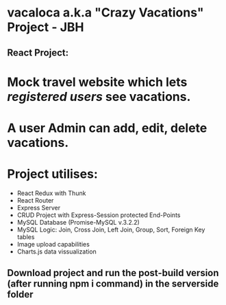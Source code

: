 # vacaloca a.k.a "Crazy Vacations" Project - JBH

## React Project:

# Mock travel website which lets _registered users_ see vacations.

# A user Admin can add, edit, delete vacations.

# Project utilises:

- React Redux with Thunk
- React Router
- Express Server
- CRUD Project with Express-Session protected End-Points
- MySQL Database (Promise-MySQL v.3.2.2)
- MySQL Logic: Join, Cross Join, Left Join, Group, Sort, Foreign Key tables
- Image upload capabilities
- Charts.js data vissualization

## Download project and run the post-build version (after running npm i command) in the serverside folder
